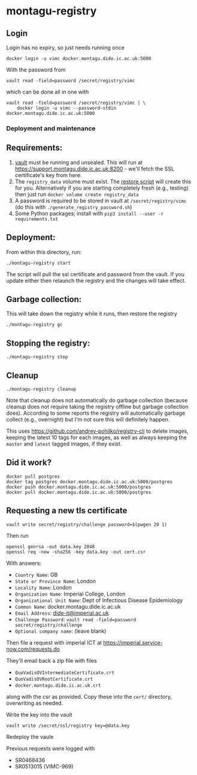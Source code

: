 # montagu-registry

## Login

Login has no expiry, so just needs running once

```
docker login -u vimc docker.montagu.dide.ic.ac.uk:5000
```

With the password from

```
vault read -field=password /secret/registry/vimc
```

which can be done all in one with

```
vault read -field=password /secret/registry/vimc | \
    docker login -u vimc --password-stdin docker.montagu.dide.ic.ac.uk:5000
```

### Deployment and maintenance

## Requirements:

1. [vault](https://github.com/vimc/montagu-vault) must be running and unsealed.  This will run at https://support.montagu.dide.ic.ac.uk:8200 - we'll fetch the SSL certificate's key from here.
2. The `registry_data` volume must exist.  The [restore script](https://github.com/vimc/montagu-backup) will create this for you.  Alternatively if you are starting completely fresh (e.g., testing) then just run `docker volume create registry_data`
3. A password is required to be stored in vault at `/secret/registry/vimc` (do this with `./generate_registry_password.sh`)
4. Some Python packages; install with `pip3 install --user -r requirements.txt`

## Deployment:

From within this directory, run:

```
./montagu-registry start
```

The script will pull the ssl certificate and password from the vault.  If you update either then relaunch the registry and the changes will take effect.

## Garbage collection:

This will take down the registry while it runs, then restore the registry

```
./montagu-registry gc
```

## Stopping the registry:

```
./montagu-registry stop
```

## Cleanup

```
./montagu-registry cleanup
```

Note that cleanup does not automatically do garbage collection (because cleanup does not require taking the registry offline but garbage collection does).  According to some reports the registry will automatically garbage collect (e.g., overnight) but I'm not sure this will definitely happen.

This uses https://github.com/andrey-pohilko/registry-cli to delete images, keeping the latest 10 tags for each images, as well as always keeping the `master` and `latest` tagged images, if they exist.

## Did it work?

```
docker pull postgres
docker tag postgres docker.montagu.dide.ic.ac.uk:5000/postgres
docker push docker.montagu.dide.ic.ac.uk:5000/postgres
docker pull docker.montagu.dide.ic.ac.uk:5000/postgres
```

## Requesting a new tls certificate

```
vault write secret/registry/challenge password=$(pwgen 20 1)
```

Then run

```
openssl genrsa -out data.key 2048
openssl req -new -sha256 -key data.key -out cert.csr
```

With answers:

* `Country Name`: GB
* `State or Province Name`: London
* `Locality Name`: London
* `Organization Name`: Imperial College, London
* `Organizational Unit Name`: Dept of Infectious Disease Epidemiology
* `Common Name`: docker.montagu.dide.ic.ac.uk
* `Email Address`: dide-it@imperial.ac.uk
* `Challenge Password`: `vault read -field=password secret/registry/challenge`
* `Optional company name`: (leave blank)

Then file a request with imperial ICT at https://imperial.service-now.com/requests.do

They'll email back a zip file with files

* `QuoVadisOVIntermediateCertificate.crt`
* `QuoVadisOVRootCertificate.crt`
* `docker.montagu.dide.ic.ac.uk.crt`

along with the csr as provided.  Copy these into the `cert/` directory, overwriting as needed.

Write the key into the vault

```
vault write /secret/ssl/registry key=@data.key
```

Redeploy the vaule

Previous requests were logged with

* SR0468436
* SR0513015 (VIMC-969)
